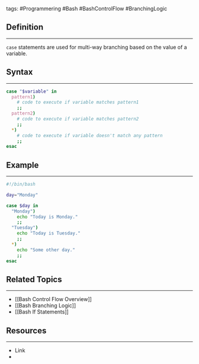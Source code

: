 tags: #Programmering #Bash #BashControlFlow #BranchingLogic

## Definition 
---
`case` statements are used for multi-way branching based on the value of a variable.
## Syntax
---
```bash
case "$variable" in
  pattern1)
    # code to execute if variable matches pattern1
    ;;
  pattern2)
    # code to execute if variable matches pattern2
    ;;
  *)
    # code to execute if variable doesn't match any pattern
    ;;
esac
```
## Example
---
```bash
#!/bin/bash

day="Monday"

case $day in
  "Monday")
    echo "Today is Monday."
    ;;
  "Tuesday")
    echo "Today is Tuesday."
    ;;
  *)
    echo "Some other day."
    ;;
esac
```


## Related Topics
---
- [[Bash Control Flow Overview]]
- [[Bash Branching Logic]]
- [[Bash If Statements]]

## Resources
---
- Link
- 